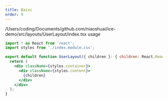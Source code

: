 ```yaml
---
title: Baisc
order: 9
---
```


/Users/coding/Documents/github.com/niaoshuai/ice-demo/src/layouts/UserLayout/index.tsx usage
```jsx
import * as React from 'react';
import styles from './index.module.css';

export default function UserLayout({ children }: { children: React.ReactNode }) {
  return (
    <div className={styles.container}>
      <div className={styles.content}>
        {children}
      </div>
    </div>
  );
}
```